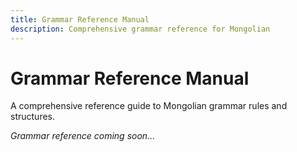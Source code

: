 ```yaml
---
title: Grammar Reference Manual
description: Comprehensive grammar reference for Mongolian
---
```


# Grammar Reference Manual

A comprehensive reference guide to Mongolian grammar rules and structures.

*Grammar reference coming soon...*